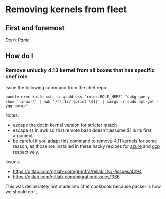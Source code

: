 # Removing kernels from fleet

## First and foremost

*Don't Panic*

## How do I

### Remove unlucky 4.13 kernel from all boxes that has specific chef role

Issue the following command from the chef repo:

`bundle exec knife ssh -a ipaddress 'roles:ROLE_HERE' "dpkg-query --show 'linux-*' | awk '/4\.13/ {print \$1}' | xargs -r sudo apt-get -yqq purge"`

Notes:
 - escape the dot in kernel version for stricter match
 - escape `$1` in awk so that remote bash doesn't assume $1 is its first argument
 - be careful if you adapt this command to remove 4.11 kernels for some reason,
   as those are installed in these hacky recipes for
   [azure](https://gitlab.com/gitlab-cookbooks/gitlab-server/blob/master/recipes/hack_kernel_version.rb) and
   [gcp](https://gitlab.com/gitlab-cookbooks/gitlab-server/blob/master/recipes/hack_kernel_version_gprd.rb)
   respectively.

Issues:
 - https://gitlab.com/gitlab-com/gl-infra/reliability/-/issues/4294
 - https://gitlab.com/gitlab-com/migration/issues/386

This was deliberately not made into chef cookbook because packer is how we should do it.
